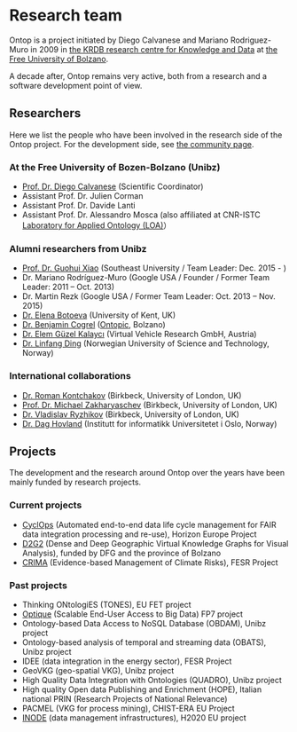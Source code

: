 # Research team

Ontop is a project initiated by Diego Calvanese and Mariano Rodriguez-Muro in 2009 in [the KRDB research centre for Knowledge and Data](https://www.inf.unibz.it/krdb/) at [the Free University of Bolzano](https://www.unibz.it/en/faculties/computer-science/).

A decade after, Ontop remains very active, both from a research and a software development point of view.

## Researchers

Here we list the people who have been involved in the research side of the Ontop project.
For the development side, see [the community page](/community).

### At the Free University of Bozen-Bolzano (Unibz)
* [Prof. Dr. Diego Calvanese](http://www.inf.unibz.it/~calvanese/) (Scientific Coordinator)
* Assistant Prof. Dr. Julien Corman
* Assistant Prof. Dr. Davide Lanti
* Assistant Prof. Dr. Alessandro Mosca (also affiliated at CNR-ISTC [Laboratory for Applied Ontology (LOA)](https://www.loa.istc.cnr.it/)）

### Alumni researchers from Unibz

* [Prof. Dr. Guohui Xiao](http://www.ghxiao.org) (Southeast University / Team Leader: Dec. 2015 - )
* Dr. Mariano Rodríguez-Muro (Google USA / Founder / Former Team Leader: 2011 – Oct. 2013)
* Dr. Martin Rezk (Google USA / Former Team Leader: Oct. 2013 – Nov. 2015)
* [Dr. Elena Botoeva](https://www.kent.ac.uk/computing/people/3838/botoeva-elena) (University of Kent, UK)
* [Dr. Benjamin Cogrel](https://research.bcgl.fr) ([Ontopic](https://ontopic.ai), Bolzano)
* [Dr. Elem Güzel Kalaycı](https://scholar.google.it/citations?user=WYEhpZYAAAAJ&hl=en) (Virtual Vehicle Research GmbH, Austria)
* [Dr. Linfang Ding](https://www.ntnu.edu/employees/linfang.ding) (Norwegian University of Science and Technology, Norway)

### International collaborations

* [Dr. Roman Kontchakov](http://www.dcs.bbk.ac.uk/~roman/) (Birkbeck, University of London, UK)
* [Prof. Dr. Michael Zakharyaschev](http://www.dcs.bbk.ac.uk/~michael/) (Birkbeck, University of London, UK)
* [Dr. Vladislav Ryzhikov](https://www.dcs.bbk.ac.uk/~vlad/) (Birkbeck, University of London, UK)
* [Dr. Dag Hovland](http://www.ii.uib.no/~dagh/) (Institutt for informatikk Universitetet i Oslo, Norway)

## Projects

The development and the research around Ontop over the years have been mainly funded by research projects.


### Current projects
* [CyclOps](https://www.cyclopsproject.eu/) (Automated end-to-end data life cycle management for FAIR data integration processing and re-use), Horizon Europe Project
* [D2G2](https://gepris.dfg.de/gepris/projekt/500249124?language=en) (Dense and Deep Geographic Virtual Knowledge Graphs for Visual Analysis), funded by DFG and the province of Bolzano
* [CRIMA](https://crima.eurac.edu/) (Evidence-based Management of Climate Risks), FESR Project

### Past projects

* Thinking ONtologiES (TONES), EU FET project
* [Optique](http://optique-project.eu/) (Scalable End-User Access to Big Data) FP7 project
* Ontology-based Data Access to NoSQL Database (OBDAM), Unibz project
* Ontology-based analysis of temporal and streaming data (OBATS), Unibz project
* IDEE (data integration in the energy sector), FESR Project
* GeoVKG (geo-spatial VKG), Unibz project
* High Quality Data Integration with Ontologies (QUADRO), Unibz project
* High quality Open data Publishing and Enrichment (HOPE), Italian national PRIN (Research Projects of National Relevance)
* PACMEL (VKG for process mining),  CHIST-ERA EU Project
* [INODE](http://www.inode-project.eu/) (data management infrastructures), H2020 EU project
